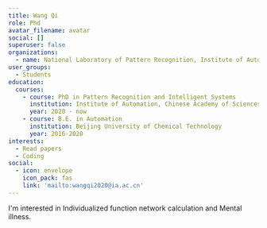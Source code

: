 ```yaml
---
title: Wang Qi 
role: Phd
avatar_filename: avatar
social: []
superuser: false
organizations:
  - name: National Laboratory of Pattern Recognition, Institute of Automation, Chinese Academy of Sciences
user_groups:
  - Students
education:
  courses:
    - course: PhD in Pattern Recognition and Intelligent Systems
      institution: Institute of Automation, Chinese Academy of Sciences
      year: 2020 - now
    - course: B.E. in Automation 
      institution: Beijing University of Chemical Technology
      year: 2016-2020
interests:
  - Read papers
  - Coding
social:
  - icon: envelope
    icon_pack: fas
    link: 'mailto:wangqi2020@ia.ac.cn'
---
```


I'm interested in Individualized function network calculation and Mental illness.
